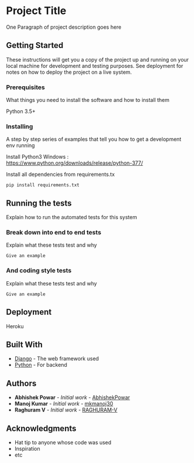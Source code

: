 # Project Title

One Paragraph of project description goes here

## Getting Started

These instructions will get you a copy of the project up and running on your local machine for development and testing purposes. See deployment for notes on how to deploy the project on a live system.

### Prerequisites

What things you need to install the software and how to install them

Python 3.5+

### Installing

A step by step series of examples that tell you how to get a development env running

Install Python3
Windows : https://www.python.org/downloads/release/python-377/

Install all dependencies from requirements.tx
```
pip install requirements.txt
```



## Running the tests

Explain how to run the automated tests for this system

### Break down into end to end tests

Explain what these tests test and why

```
Give an example
```

### And coding style tests

Explain what these tests test and why

```
Give an example
```

## Deployment

Heroku

## Built With

* [Django](https://www.djangoproject.com/) - The web framework used
* [Python](https://www.python.org/) - For backend



## Authors

* **Abhishek Powar** - *Initial work* - [AbhishekPowar](https://github.com/AbhishekPowar/)
* **Manoj Kumar** - *Initial work* - [mkmanoj30](https://github.com/mkmanoj30)
* **Raghuram V** - *Initial work* - [RAGHURAM-V](https://github.com/RAGHURAM-V)



## Acknowledgments

* Hat tip to anyone whose code was used
* Inspiration
* etc


